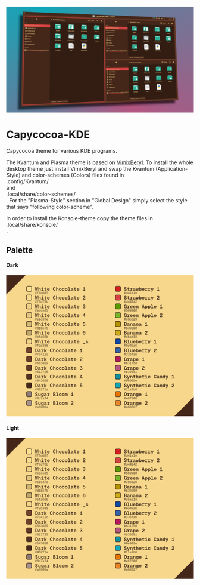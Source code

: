 <p align="center"><img src="assets/kde-screenshot.png"></p>

# Capycocoa-KDE
Capycocoa theme for various KDE programs.

The Kvantum and Plasma theme is based on [VimixBeryl](https://github.com/vinceliuice/Vimix-kde).
To install the whole desktop theme just install VimixBeryl and swap the Kvantum (Application-Style) and color-schemes (Colors) files found in<br>
.config/Kvantum/<br>
and<br>
.local/share/color-schemes/<br>
.
For the "Plasma-Style" section in "Global Design" simply select the style that says "following color-scheme".

In order to install the Konsole-theme copy the theme files in<br>
.local/share/konsole/<br>
.

## Palette
#### Dark
![Desktop Screenshot](https://github.com/FinestBanana/Capycocoa/blob/main/assets/overview_light.png)
#### Light
![Desktop Screenshot](https://github.com/FinestBanana/Capycocoa/blob/main/assets/overview_light.png)
